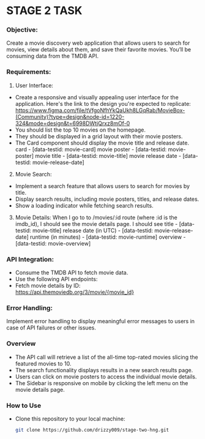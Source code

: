 # STAGE 2 TASK

### Objective:
Create a movie discovery web application that allows users to search for movies, view details about them, and save their favorite movies. You’ll be consuming data from the TMDB API.

### Requirements:
1. User Interface:
- Create a responsive and visually appealing user interface for the application. Here's the link to the design you're expected to replicate: https://www.figma.com/file/tVfgoNfhYkQaUkh8LGqRab/MovieBox-(Community)?type=design&node-id=1220-324&mode=design&t=6998DWtjQrxz8mOf-0
- You should list the top 10 movies on the homepage.
- They should be displayed in a grid layout with their movie posters.
- The Card component should display the movie title and release date.
card - [data-testid: movie-card]
movie poster - [data-testid: movie-poster]
movie title - [data-testid: movie-title]
movie release date - [data-testid: movie-release-date]


2. Movie Search:
- Implement a search feature that allows users to search for movies by title.
- Display search results, including movie posters, titles, and release dates.
- Show a loading indicator while fetching search results.


3. Movie Details:
When I go to to /movies/:id route (where :id is the imdb_id), I should see the movie details page.
I should see
title - [data-testid: movie-title]
release date (in UTC) - [data-testid: movie-release-date]
runtime (in minutes) - [data-testid: movie-runtime]
overview - [data-testid: movie-overview]


### API Integration:


- Consume the TMDB API to fetch movie data.
- Use the following API endpoints:
- Fetch movie details by ID: https://api.themoviedb.org/3/movie/{movie_id}


### Error Handling:
Implement error handling to display meaningful error messages to users in case of API failures or other issues.

### Overview
- The API call will retrieve a list of the all-time top-rated movies slicing the featured movies to 10.
- The search functionality displays results in a new search results page.
- Users can click on movie posters to access the individual movie details.
- The Sidebar is responsive on mobile by clicking the left menu on the movie details page.


### How to Use

- Clone this repository to your local machine:

   ```bash
   git clone https://github.com/drizzy009/stage-two-hng.git